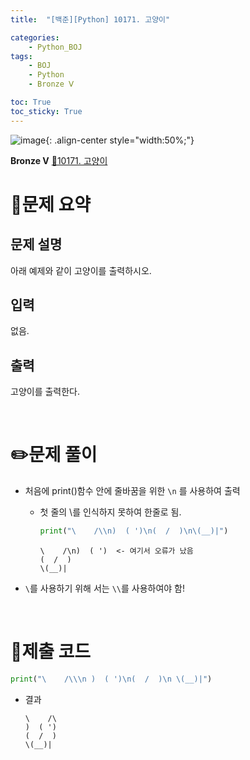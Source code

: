 ```yaml
---
title:  "[백준][Python] 10171. 고양이" 

categories: 
    - Python_BOJ
tags: 
    - BOJ
    - Python
    - Bronze Ⅴ

toc: True
toc_sticky: True
---
```

![image](https://github.com/user-attachments/assets/32319fe8-99e9-4031-b5d1-9f1909b510dc){: .align-center style="width:50%;"}

**Bronze Ⅴ** 
[🔗10171. 고양이](https://www.acmicpc.net/problem/10171)

# 📝문제 요약
## 문제 설명
아래 예제와 같이 고양이를 출력하시오.

## 입력
없음.

## 출력
고양이를 출력한다.


<br>

# ✏️문제 풀이
- 처음에 print()함수 안에 줄바꿈을 위한 `\n` 를 사용하여 출력
  - 첫 줄의 \를 인식하지 못하여 한줄로 됨.
    
    ```python
    print("\    /\\n)  ( ')\n(  /  )\n\(__)|") 
    ```
    ```
    \    /\n)  ( ')  <- 여기서 오류가 났음
    (  /  )
    \(__)|
    ```
- `\`를 사용하기 위해 서는 `\\`를 사용하여야 함!

<br>

# 💯제출 코드
```python
print("\    /\\\n )  ( ')\n(  /  )\n \(__)|")
```
- 결과
    ```
    \    /\
    )  ( ')
    (  /  )
    \(__)|
    ```